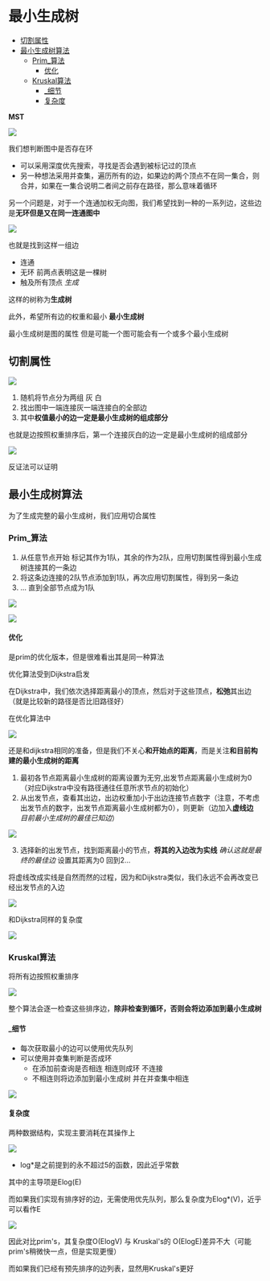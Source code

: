 # 最小生成树
 
* [切割属性](#切割属性)
* [最小生成树算法](#最小生成树算法)
  * [Prim_算法](#Prim_算法)
    * [优化](#优化)
  * [Kruskal算法](#Kruskal算法)
    * [_细节](#_细节)
    * [复杂度](#复杂度)

**MST**

![](img/c23e6887.png)

我们想判断图中是否存在环

* 可以采用深度优先搜索，寻找是否会遇到被标记过的顶点
* 另一种想法采用并查集，遍历所有的边，如果边的两个顶点不在同一集合，则合并，如果在一集合说明二者间之前存在路径，那么意味着循环

另一个问题是，对于一个连通加权无向图，我们希望找到一种的一系列边，这些边是**无环但是又在同一连通图中**

![](img/89f69de7.png)

也就是找到这样一组边

* 连通
* 无环 前两点表明这是一棵树
* 触及所有顶点 *生成*

这样的树称为**生成树**

此外，希望所有边的权重和最小 **最小生成树**

最小生成树是图的属性 但是可能一个图可能会有一个或多个最小生成树

## 切割属性

![](img/177ef8a4.png)

1. 随机将节点分为两组 灰 白
2. 找出图中一端连接灰一端连接白的全部边
3. 其中**权值最小的边一定是最小生成树的组成部分**

也就是边按照权重排序后，第一个连接灰白的边一定是最小生成树的组成部分

![](img/9e955c1d.png)

反证法可以证明

## 最小生成树算法

为了生成完整的最小生成树，我们应用切合属性

### Prim_算法

1. 从任意节点开始 标记其作为1队，其余的作为2队，应用切割属性得到最小生成树连接其的一条边
2. 将这条边连接的2队节点添加到1队，再次应用切割属性，得到另一条边
3. ... 直到全部节点成为1队

![](img/3a0c7f05.png)

![](img/95c897ec.png)

#### 优化

是prim的优化版本，但是很难看出其是同一种算法

优化算法受到Dijkstra启发

在Dijkstra中，我们依次选择距离最小的顶点，然后对于这些顶点，**松弛**其出边（就是比较新的路径是否比旧路径好）

在优化算法中

![](img/a5ece968.png)

还是和dijkstra相同的准备，但是我们不关心**和开始点的距离**，而是关注**和目前构建的最小生成树的距离**

1. 最初各节点距离最小生成树的距离设置为无穷,出发节点距离最小生成树为0（对应Dijkstra中没有路径通往任意所求节点的初始化）
2. 从出发节点，查看其出边，出边权重加小于出边连接节点数字（注意，不考虑出发节点的数字，出发节点距离最小生成树都为0），则更新（边加入**虚线边** *目前最小生成树的最佳已知边*）

![](img/189095c9.png)

3. 选择新的出发节点，找到距离最小的节点，**将其的入边改为实线** *确认这就是最终的最佳边* 设置其距离为0 回到2...

将虚线改成实线是自然而然的过程，因为和Dijkstra类似，我们永远不会再改变已经出发节点的入边

![](img/dedd669a.png)

和Dijkstra同样的复杂度

![](img/a0159c33.png)

### Kruskal算法

将所有边按照权重排序

![](img/ca2eee2d.png)

整个算法会逐一检查这些排序边，**除非检查到循环，否则会将边添加到最小生成树**

#### _细节

* 每次获取最小的边可以使用优先队列
* 可以使用并查集判断是否成环
  * 在添加前查询是否相连 相连则成环 不连接
  * 不相连则将边添加到最小生成树 并在并查集中相连

![](img/891e7770.png)

#### 复杂度

两种数据结构，实现主要消耗在其操作上

![](img/946bd769.png)

* log*是之前提到的永不超过5的函数，因此近乎常数

其中的主导项是Elog(E)

而如果我们实现有排序好的边，无需使用优先队列，那么复杂度为Elog*(V)，近乎可以看作E

![](img/9909d37c.png)

因此对比prim's，其复杂度O(ElogV) 与 Kruskal's的 O(ElogE)差异不大（可能prim's稍微快一点，但是实现更慢）

而如果我们已经有预先排序的边列表，显然用Kruskal's更好
